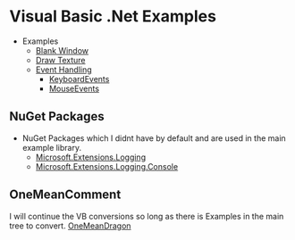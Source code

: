 # Visual Basic .Net Examples
- Examples
  - [Blank Window](https://github.com/OneMeanDragon/SharpDL/tree/master/Examples/VBExamples/Example1_BlankWindow)
  - [Draw Texture](https://github.com/OneMeanDragon/SharpDL/tree/master/Examples/VBExamples/Example2_DrawTexture)
  - [Event Handling](https://github.com/OneMeanDragon/SharpDL/tree/master/Examples/VBExamples/Example3_EventHandling)
    - [KeyboardEvents](https://github.com/OneMeanDragon/SharpDL/tree/master/Examples/VBExamples/Example3A_KeyboardEvents)
    - [MouseEvents](https://github.com/OneMeanDragon/SharpDL/tree/master/Examples/VBExamples/Example3B_MouseEvents)

## NuGet Packages
- NuGet Packages which I didnt have by default and are used in the main example library.
  - [Microsoft.Extensions.Logging](https://www.nuget.org/packages/Microsoft.Extensions.Logging)
  - [Microsoft.Extensions.Logging.Console](https://www.nuget.org/packages/Microsoft.Extensions.Logging.Console)

## OneMeanComment
I will continue the VB conversions so long as there is Examples in the main tree to convert. [OneMeanDragon](https://github.com/OneMeanDragon)
